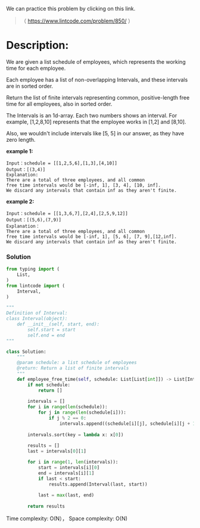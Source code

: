 We can practice this problem by clicking on this link.
>（ https://www.lintcode.com/problem/850/ ）
# Description:
 <p> We are given a list schedule of employees, which represents the working time for each employee.  

Each employee has a list of non-overlapping Intervals, and these intervals are in sorted order.  

Return the list of finite intervals representing common, positive-length free time for all employees, also in sorted order.  

The Intervals is an 1d-array. Each two numbers shows an interval. For example, [1,2,8,10] represents that the employee works in [1,2] and [8,10].  

Also, we wouldn't include intervals like [5, 5] in our answer, as they have zero length.</p> 

**example 1:**
```
Input：schedule = [[1,2,5,6],[1,3],[4,10]]
Output：[(3,4)]
Explanation:
There are a total of three employees, and all common
free time intervals would be [-inf, 1], [3, 4], [10, inf].
We discard any intervals that contain inf as they aren't finite.
```

**example 2:**
```
Input：schedule = [[1,3,6,7],[2,4],[2,5,9,12]]
Output：[(5,6),(7,9)]
Explanation：
There are a total of three employees, and all common
free time intervals would be [-inf, 1], [5, 6], [7, 9],[12,inf].
We discard any intervals that contain inf as they aren't finite.
```

 ### Solution

```Python
from typing import (
    List,
)
from lintcode import (
    Interval,
)

"""
Definition of Interval:
class Interval(object):
    def __init__(self, start, end):
        self.start = start
        self.end = end
"""

class Solution:
    """
    @param schedule: a list schedule of employees
    @return: Return a list of finite intervals 
    """
    def employee_free_time(self, schedule: List[List[int]]) -> List[Interval]:
        if not schedule:
            return []
        
        intervals = []
        for i in range(len(schedule)):
            for j in range(len(schedule[i])):
                if j % 2 == 0:
                    intervals.append((schedule[i][j], schedule[i][j + 1]))
        
        intervals.sort(key = lambda x: x[0])
        
        results = []
        last = intervals[0][1]

        for i in range(1, len(intervals)):
            start = intervals[i][0]
            end = intervals[i][1]
            if last < start:
                results.append(Interval(last, start))
            
            last = max(last, end)
        
        return results
```

Time complexity: O(N）， Space complexity: O(N)
